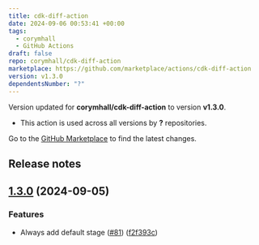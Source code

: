 ```yaml
---
title: cdk-diff-action
date: 2024-09-06 00:53:41 +00:00
tags:
  - corymhall
  - GitHub Actions
draft: false
repo: corymhall/cdk-diff-action
marketplace: https://github.com/marketplace/actions/cdk-diff-action
version: v1.3.0
dependentsNumber: "?"
---
```



Version updated for **corymhall/cdk-diff-action** to version **v1.3.0**.
- This action is used across all versions by **?** repositories.

Go to the [GitHub Marketplace](https://github.com/marketplace/actions/cdk-diff-action) to find the latest changes.

## Release notes


## [1.3.0](https://github.com/corymhall/cdk-diff-action/compare/v1.2.14...v1.3.0) (2024-09-05)


### Features

* Always add default stage ([#81](https://github.com/corymhall/cdk-diff-action/issues/81)) ([f2f393c](https://github.com/corymhall/cdk-diff-action/commit/f2f393ca34a8b9a06c71ea94f5210f0ec0b3ad1a))

